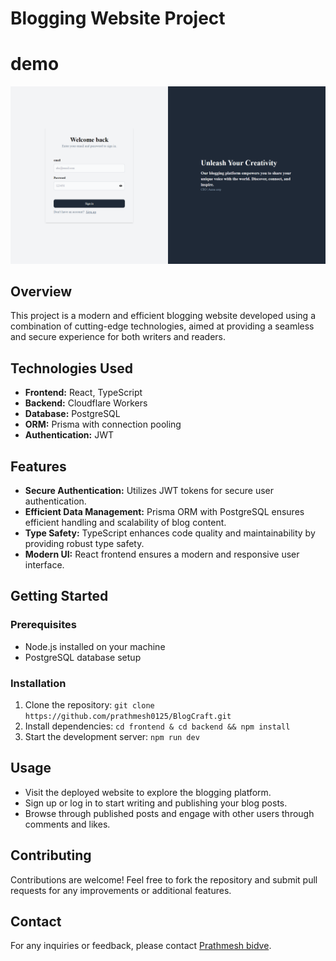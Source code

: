 # Blogging Website Project
# demo

![Project Screenshot](frontend/src/assets/login.png)

## Overview

This project is a modern and efficient blogging website developed using a combination of cutting-edge technologies, aimed at providing a seamless and secure experience for both writers and readers.

## Technologies Used

- **Frontend:** React, TypeScript
- **Backend:** Cloudflare Workers
- **Database:** PostgreSQL
- **ORM:** Prisma with connection pooling
- **Authentication:** JWT

## Features

- **Secure Authentication:** Utilizes JWT tokens for secure user authentication.
- **Efficient Data Management:** Prisma ORM with PostgreSQL ensures efficient handling and scalability of blog content.
- **Type Safety:** TypeScript enhances code quality and maintainability by providing robust type safety.
- **Modern UI:** React frontend ensures a modern and responsive user interface.

## Getting Started

### Prerequisites

- Node.js installed on your machine
- PostgreSQL database setup

### Installation

1. Clone the repository: `git clone https://github.com/prathmesh0125/BlogCraft.git`
2. Install dependencies: `cd frontend & cd backend && npm install`
3. Start the development server: `npm run dev`

## Usage

- Visit the deployed website to explore the blogging platform.
- Sign up or log in to start writing and publishing your blog posts.
- Browse through published posts and engage with other users through comments and likes.

## Contributing

Contributions are welcome! Feel free to fork the repository and submit pull requests for any improvements or additional features.


## Contact

For any inquiries or feedback, please contact [Prathmesh bidve](mailto:bidveprathmesh590@gmail.com).
